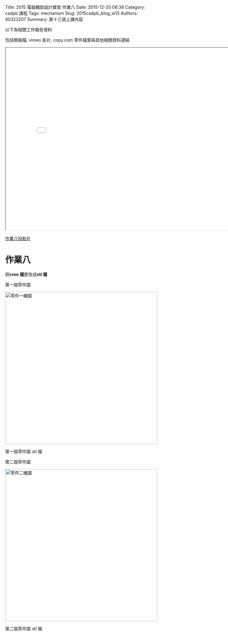 Title: 2015 電腦輔助設計實習 作業八
Date: 2015-12-20 06:38
Category: cadpb 課程
Tags: mechanism
Slug: 2015cadpb_blog_w13
Authors: 40323207
Summary: 第十三週上課內容

以下為相關工作報告資料

包括簡報檔, vimeo 影片, copy.com 零件檔案與其他相關資料連結

<iframe src="cadp_w13_lecture.html" width="800" height="600"></iframe>

<p><a href="cadp_w13_lecture.html" target="_blank">作業八投影片</a></p>

作業八
============

把**creo 檔**更改成**stl 檔**

  
第一個零件圖

<img src="https://copy.com/VAt2qBXZK1GJEn3V" width="500" alt="零件一繪圖"></img>

第一個零件圖 stl 檔

<script src="https://embed.github.com/view/3d/40323207/group3/master/40323207-1.stl"></script>


第二個零件圖

<img src="https://copy.com/VvFOIEUkoJMwb0Bh" width="500" alt="零件二繪圖"></img>

第二個零件圖 stl 檔

<script src="https://embed.github.com/view/3d/40323207/group3/master/40323207-2.stl"></script>












